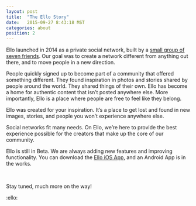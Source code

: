 ```yaml
---
layout: post
title:  "The Ello Story"
date:   2015-09-27 8:43:18 MST
categories: about
position: 2
---
```


Ello launched in 2014 as a private social network, built by a [small group of seven friends](https://ello.co/wtf/about/who-created-ello/). Our goal was to create a network different from anything out there, and to move people in a new direction.
 
People quickly signed up to become part of a community that offered something different. They found inspiration in photos and stories shared by people around the world. They shared things of their own. Ello has become a home for authentic content that isn’t posted anywhere else. More importantly, Ello is a place where people are free to feel like they belong.  
 
Ello was created for your inspiration. It’s a place to get lost and found in new images, stories, and people you won’t experience anywhere else. 
 
Social networks fit many needs. On Ello, we’re here to provide the best experience possible for the creators that make up the core of our community. 

Ello is still in Beta. We are always adding new features and improving functionality. You can download the [Ello iOS App](http://appstore.com/ello/ello), and an Android App is in the works.

<br>

Stay tuned, much more on the way!

:ello:
